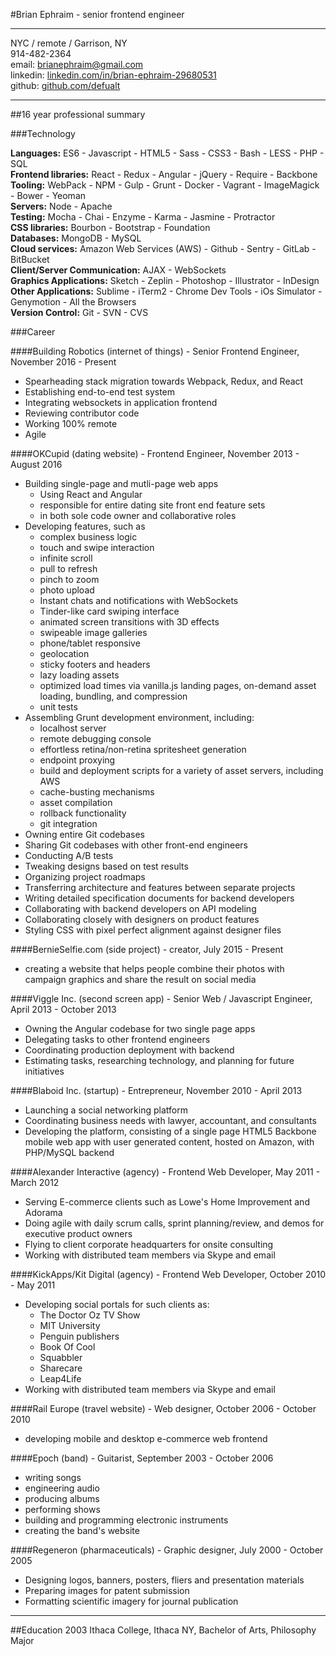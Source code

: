 #Brian Ephraim - senior frontend engineer

---

NYC / remote / Garrison, NY  
914-482-2364  
email: [brianephraim@gmail.com](mailto://brianephraim@gmail.com)  
linkedin: [linkedin.com/in/brian-ephraim-29680531](https://www.linkedin.com/in/brian-ephraim-29680531)  
github: [github.com/defualt](http://github.com/defualt)   


---

##16 year professional summary

###Technology

**Languages:** ES6 - Javascript - HTML5 - Sass - CSS3 - Bash - LESS - PHP - SQL  
**Frontend libraries:** React - Redux - Angular - jQuery - Require - Backbone  
**Tooling:** WebPack - NPM - Gulp - Grunt - Docker - Vagrant - ImageMagick - Bower - Yeoman  
**Servers:** Node - Apache  
**Testing:** Mocha - Chai - Enzyme - Karma - Jasmine - Protractor  
**CSS libraries:** Bourbon - Bootstrap - Foundation  
**Databases:** MongoDB - MySQL  
**Cloud services:** Amazon Web Services (AWS) - Github - Sentry - GitLab - BitBucket  
**Client/Server Communication:** AJAX - WebSockets  
**Graphics Applications:** Sketch - Zeplin - Photoshop - Illustrator - InDesign  
**Other Applications:** Sublime - iTerm2 - Chrome Dev Tools - iOs Simulator - Genymotion - All the Browsers  
**Version Control:** Git - SVN - CVS  



###Career

####Building Robotics (internet of things) - Senior Frontend Engineer, November 2016 - Present
- Spearheading stack migration towards Webpack, Redux, and React
- Establishing end-to-end test system
- Integrating websockets in application frontend
- Reviewing contributor code
- Working 100% remote
- Agile

####OKCupid (dating website) - Frontend Engineer, November 2013 - August 2016
- Building single-page and mutli-page web apps
	- Using React and Angular
	- responsible for entire dating site front end feature sets
	- in both sole code owner and collaborative roles
- Developing features, such as
	- complex business logic
	- touch and swipe interaction
	- infinite scroll
	- pull to refresh
	- pinch to zoom
	- photo upload
	- Instant chats and notifications with WebSockets
	- Tinder-like card swiping interface
	- animated screen transitions with 3D effects
	- swipeable image galleries
	- phone/tablet responsive
	- geolocation
	- sticky footers and headers
	- lazy loading assets
	- optimized load times via vanilla.js landing pages, on-demand asset loading, bundling, and compression
	- unit tests
- Assembling Grunt development environment, including:
	- localhost server
	- remote debugging console
	- effortless retina/non-retina spritesheet generation
	- endpoint proxying
	- build and deployment scripts for a variety of asset servers, including AWS
	- cache-busting mechanisms
	- asset compilation
	- rollback functionality
	- git integration
- Owning entire Git codebases
- Sharing Git codebases with other front-end engineers
- Conducting A/B tests
- Tweaking designs based on test results
- Organizing project roadmaps
- Transferring architecture and features between separate projects
- Writing detailed specification documents for backend developers
- Collaborating with backend developers on API modeling
- Collaborating closely with designers on product features
- Styling CSS with pixel perfect alignment against designer files

####BernieSelfie.com (side project) - creator, July 2015 - Present
- creating a website that helps people combine their photos with campaign graphics and share the result on social media

####Viggle Inc. (second screen app) - Senior Web / Javascript Engineer, April 2013 - October 2013
- Owning the Angular codebase for two single page apps
- Delegating tasks to other frontend engineers
- Coordinating production deployment with backend
- Estimating tasks, researching technology, and planning for future initiatives


####Blaboid Inc. (startup) - Entrepreneur, November 2010 - April 2013
- Launching a social networking platform
- Coordinating business needs with lawyer, accountant, and consultants
- Developing the platform, consisting of a single page HTML5 Backbone mobile web app with user generated content, hosted on Amazon, with PHP/MySQL backend


####Alexander Interactive (agency) - Frontend Web Developer, May 2011 - March 2012
- Serving E-commerce clients such as Lowe's Home Improvement and Adorama
- Doing agile with daily scrum calls, sprint planning/review, and demos for executive product owners
- Flying to client corporate headquarters for onsite consulting
- Working with distributed team members via Skype and email


####KickApps/Kit Digital (agency) - Frontend Web Developer, October 2010 - May 2011
- Developing social portals for such clients as:
	- The Doctor Oz TV Show
	- MIT University
	- Penguin publishers
	- Book Of Cool
	- Squabbler
	- Sharecare
	- Leap4Life
- Working with distributed team members via Skype and email


####Rail Europe (travel website) - Web designer, October 2006 - October 2010
- developing mobile and desktop e-commerce web frontend


####Epoch (band) - Guitarist, September 2003 - October 2006
- writing songs
- engineering audio
- producing albums
- performing shows
- building and programming electronic instruments
- creating the band's website 


####Regeneron (pharmaceuticals) - Graphic designer, July 2000 - October 2005
- Designing logos, banners, posters, fliers and presentation materials
- Preparing images for patent submission
- Formatting scientific imagery for journal publication


---

##Education
2003 Ithaca College, Ithaca NY, Bachelor of Arts, Philosophy Major 


